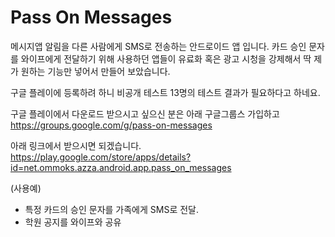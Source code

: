# Pass On Messages
메시지앱 알림을 다른 사람에게 SMS로 전송하는 안드로이드 앱 입니다.
카드 승인 문자를 와이프에게 전달하기 위해 사용하던 앱들이 유료화 혹은 광고 시청을 강제해서 딱 제가 원하는 기능만 넣어서 만들어 보았습니다.

구글 플레이에 등록하려 하니 비공개 테스트 13명의 테스트 결과가 필요하다고 하네요.

구글 플레이에서 다운로드 받으시고 싶으신 분은 아래 구글그룹스 가입하고  
https://groups.google.com/g/pass-on-messages

아래 링크에서 받으시면 되겠습니다.  
https://play.google.com/store/apps/details?id=net.ommoks.azza.android.app.pass_on_messages

(사용예)
- 특정 카드의 승인 문자를 가족에게 SMS로 전달.
- 학원 공지를 와이프와 공유 
